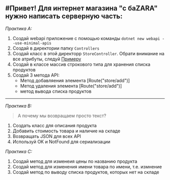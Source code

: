 #Привет! Для интернет магазина "с баZARA" нужно написать серверную часть:
---
*Практика A:*

1. Создай webapi приложение с помощью команды  ``dotnet new webapi --use-minimal-apis``
2. Создай в директории папку  `Controllers`
3. Создай класс в этой директорр `StoreController`. Обрати внимание на все атрибуты, следуй [Примеру](https://github.com/alkihuri/ShiftPuzzle.Backend.Base/tree/main/Course/lesson15/Example)
4. Создай в классе массив строкового типа для хранения списка продуктов
5. Cоздай 3 метода API:
   - Метод добавляения элемента [Route("store/add")]
   - Метод удаления элемента [Route("store/add")]
   - метод вывода списка продуктов

---
*Практика B:*

>А почему мы возвращаем просто текст?

1. Создать класс для описания продукта
2. Добавить стоимость товара и наличие на складе
3. Возвращать  JSON для всех API
4. Используй OK и NotFound для сериализации


*Практика C:*

1. Создай метод для изменеия цены по названию продукта
2. Создай метод для изменения имени товара по имени, т.е. измнение
3. Cоздай метод по выводу списка продуктов, которых нет на складе